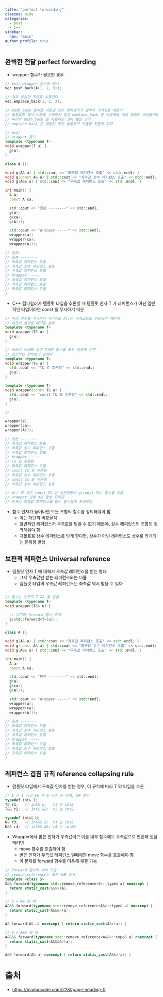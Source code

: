 ```yaml
---
title: "perfect forwarding"
classes: wide
categories: 
  - post
  - C++
sidebar:
  nav: "main"
author_profile: true
---
```



## 완벽한 전달 perfect forwarding
* wrapper 함수가 필요한 경우

```c++
// ex1) wrapper 함수의 예시
vec.push_back(A(1, 2, 3));

// 위와 동일한 작업을 수행한다
vec.emplace_back(1, 2, 3);  

// push_back 함수를 사용할 경우 컴파일러가 알아서 최적화를 해준다
// 불필요한 복사-이동을 수행하지 않고 emplace_back 을 사용했을 때와 동일한 어셈블리를 생성
// 따라서 push_back 을 사용하는 것이 훨씬 낫다
// emplace_back 은 예상치 못한 생성자가 호출될 위험이 있다

// ex2)
// wrapper 함수
template <typename T>
void wrapper(T u) {
  g(u);
}

class A {};

void g(A& a) { std::cout << "좌측값 레퍼런스 호출" << std::endl; }
void g(const A& a) { std::cout << "좌측값 상수 레퍼런스 호출" << std::endl; }
void g(A&& a) { std::cout << "우측값 레퍼런스 호출" << std::endl; }

int main() {
  A a;
  const A ca;

  std::cout << "원본 --------" << std::endl;
  g(a);
  g(ca);
  g(A());

  std::cout << "Wrapper -----" << std::endl;
  wrapper(a);
  wrapper(ca);
  wrapper(A());

// 결과:
// 원본 --------
// 좌측값 레퍼런스 호출
// 좌측값 상수 레퍼런스 호출
// 우측값 레퍼런스 호출
// Wrapper -----
// 좌측값 레퍼런스 호출
// 좌측값 레퍼런스 호출
// 좌측값 레퍼런스 호출
}
```

*  C++ 컴파일러가 템플릿 타입을 추론할 때 템플릿 인자 T 가 레퍼런스가 아닌 일반적인 타입이라면 const 를 무시하기 때문

```c++
// 아래 함수를 추가한다 하더라도 A()는 우측값으로 전달되기 때문에
// 여전히 컴파일 에러를 발생
template <typename T>
void wrapper(T& u) {
  g(u);
}

// 따라서 아래와 같이 2개의 함수를 모두 정의해 주면
// 정상적인 컴파일이 진행됨
template <typename T>
void wrapper(T& u) {
  std::cout << "T& 로 추론됨" << std::endl;
  g(u);
}

template <typename T>
void wrapper(const T& u) {
  std::cout << "const T& 로 추론됨" << std::endl;
  g(u);
}

// ...

wrapper(a);
wrapper(ca);
wrapper(A());

// 원본 --------
// 좌측값 레퍼런스 호출
// 좌측값 상수 레퍼런스 호출
// 우측값 레퍼런스 호출
// Wrapper -----
// T& 로 추론됨
// 좌측값 레퍼런스 호출
// const T& 로 추론됨
// 좌측값 상수 레퍼런스 호출
// const T& 로 추론됨
// 좌측값 상수 레퍼런스 호출

// A() 의 경우 const T& 로 추론되면서 g(const T&) 함수를 호출
// wrapper 안에 u는 항상 좌측값
// 언제나 좌측값 레퍼런스를 받는 함수들이 오버로딩
```

* 함수 인자가 늘어나면 모든 조합의 함수를 정의해줘야 함
  * 이는 대단히 비효율적
  * 일반적인 레퍼런스가 우측값을 받을 수 없기 때문에, 상수 레퍼런스의 조합도 정의해줘야 함
  * 디폴트로 상수 레퍼런스를 받게 한다면, 상수가 아닌 레퍼런스도 상수로 받게되는 문제점 발생

## 보편적 레퍼런스 Universal reference
* 템플릿 인자 T 에 대해서 우측값 레퍼런스를 받는 형태
  * 그저 우측값만 받는 레퍼런스와는 다름
  * 탬플릿 타입의 우측값 레퍼런스는 좌측값 역시 받을 수 있다

```c++

// 함수는 인자로 T && 를 받음
template <typename T>
void wrapper(T&& u) {

  // 여기에 forward 함수 추가!
  g(std::forward<T>(u));
}

class A {};

void g(A& a) { std::cout << "좌측값 레퍼런스 호출" << std::endl; }
void g(const A& a) { std::cout << "좌측값 상수 레퍼런스 호출" << std::endl; }
void g(A&& a) { std::cout << "우측값 레퍼런스 호출" << std::endl; }

int main() {
  A a;
  const A ca;

  std::cout << "원본 --------" << std::endl;
  g(a);
  g(ca);
  g(A());

  std::cout << "Wrapper -----" << std::endl;
  wrapper(a);
  wrapper(ca);
  wrapper(A());

// 원본 --------
// 좌측값 레퍼런스 호출
// 좌측값 상수 레퍼런스 호출
// 우측값 레퍼런스 호출
// Wrapper -----
// 좌측값 레퍼런스 호출
// 좌측값 상수 레퍼런스 호출
// 우측값 레퍼런스 호출
}
```

## 레퍼런스 겹침 규칙 reference collapsing rule
* 탬플릿 타입에서 우측값 인자를 받는 경우, 이 규칙에 따라 T 의 타입을 추론

```c++
// & 는 1 이고 && 은 0 이라 둔 뒤에, OR 연산
typedef int& T;
T& r1;   // int& &;   r1 은 int&
T&& r2;  // int& &&;  r2 는 int&

typedef int&& U;
U& r3;   // int&& &;  r3 는 int&
U&& r4;  // int&& &&; r4 는 int&&
```

* Wrapper에서 받은 인자가 우측값이고 이를 내부 함수에도 우측값으로 변환해 전달하려면
  * move 함수를 호출해야 함
  * 받은 인자가 우측값 레퍼런스 일때에만 move 함수를 호출해야 함
  * 이 문제를 forward 함수를 이용해 해결 가능

```c++
// forward 함수의 내부 모습
// remove_reference는 모든 &를 소거
template <class S>
S&& forward(typename std::remove_reference<S>::type& a) noexcept {
  return static_cast<S&&>(a);
}

// S = A& 일 때
A&&& forward(typename std::remove_reference<A&>::type& a) noexcept {
  return static_cast<A&&&>(a);
}

A& forward(A& a) noexcept { return static_cast<A&>(a); }

// S = A&& 일 때
A&&&& forward(typename std::remove_reference<A&&>::type& a) noexcept {
  return static_cast<A&&&&>(a);
}

A&& forward(A& a) noexcept { return static_cast<A&&>(a); }
```


# 출처  
* <https://modoocode.com/228#page-heading-0>